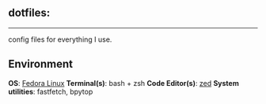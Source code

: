 ## dotfiles:
________________________________________

config files for everything I use.

## Environment

**OS**: [Fedora Linux](https://fedoraproject.org/)
**Terminal(s)**: bash + zsh
**Code Editor(s)**: [zed](zed.dev)
**System utilities**: fastfetch, bpytop